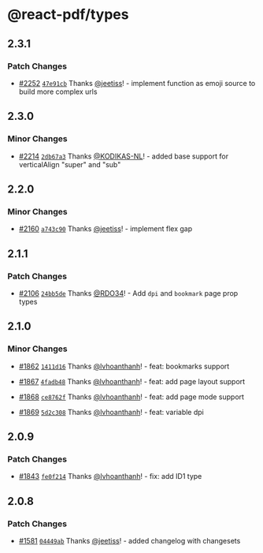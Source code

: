 # @react-pdf/types

## 2.3.1

### Patch Changes

- [#2252](https://github.com/lvhoanthanh/react-pdf/pull/2252) [`47e91cb`](https://github.com/lvhoanthanh/react-pdf/commit/47e91cbd8016046bb4e8389ba0d1c7ede9edce59) Thanks [@jeetiss](https://github.com/jeetiss)! - implement function as emoji source to build more complex urls

## 2.3.0

### Minor Changes

- [#2214](https://github.com/lvhoanthanh/react-pdf/pull/2214) [`2db67a3`](https://github.com/lvhoanthanh/react-pdf/commit/2db67a38b9be98b7816a2b5aa4733446b95e3724) Thanks [@KODIKAS-NL](https://github.com/KODIKAS-NL)! - added base support for verticalAlign "super" and "sub"

## 2.2.0

### Minor Changes

- [#2160](https://github.com/lvhoanthanh/react-pdf/pull/2160) [`a743c90`](https://github.com/lvhoanthanh/react-pdf/commit/a743c905fb5d201d2382bc9175fa36b83cc47284) Thanks [@jeetiss](https://github.com/jeetiss)! - implement flex gap

## 2.1.1

### Patch Changes

- [#2106](https://github.com/lvhoanthanh/react-pdf/pull/2106) [`24bb5de`](https://github.com/lvhoanthanh/react-pdf/commit/24bb5de969a854cc0226438985b34ef8ae2d7581) Thanks [@RDO34](https://github.com/RDO34)! - Add `dpi` and `bookmark` page prop types

## 2.1.0

### Minor Changes

- [#1862](https://github.com/lvhoanthanh/react-pdf/pull/1862) [`1411d16`](https://github.com/lvhoanthanh/react-pdf/commit/1411d162e04ca237bad93729695c363fdf4bdbeb) Thanks [@lvhoanthanh](https://github.com/lvhoanthanh)! - feat: bookmarks support

* [#1867](https://github.com/lvhoanthanh/react-pdf/pull/1867) [`4fadb48`](https://github.com/lvhoanthanh/react-pdf/commit/4fadb48983d7269452f89f80c7e341ece859aaee) Thanks [@lvhoanthanh](https://github.com/lvhoanthanh)! - feat: add page layout support

- [#1868](https://github.com/lvhoanthanh/react-pdf/pull/1868) [`ce8762f`](https://github.com/lvhoanthanh/react-pdf/commit/ce8762f6de5c796e69ec5a225c7f3ff9c619a960) Thanks [@lvhoanthanh](https://github.com/lvhoanthanh)! - feat: add page mode support

* [#1869](https://github.com/lvhoanthanh/react-pdf/pull/1869) [`5d2c308`](https://github.com/lvhoanthanh/react-pdf/commit/5d2c3088cf438a8abf1038b14a21117fecf59d57) Thanks [@lvhoanthanh](https://github.com/lvhoanthanh)! - feat: variable dpi

## 2.0.9

### Patch Changes

- [#1843](https://github.com/lvhoanthanh/react-pdf/pull/1843) [`fe0f214`](https://github.com/lvhoanthanh/react-pdf/commit/fe0f214dbbf2f632b852ebfe65f886ecc4dd6953) Thanks [@lvhoanthanh](https://github.com/lvhoanthanh)! - fix: add ID1 type

## 2.0.8

### Patch Changes

- [#1581](https://github.com/lvhoanthanh/react-pdf/pull/1581) [`04449ab`](https://github.com/lvhoanthanh/react-pdf/commit/04449ab352db0cca2155024dd3e8c690e42193ca) Thanks [@jeetiss](https://github.com/jeetiss)! - added changelog with changesets
